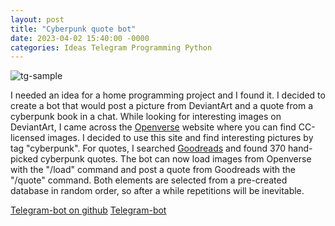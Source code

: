 ```yaml
---
layout: post
title: "Cyberpunk quote bot"
date: 2023-04-02 15:40:00 -0000
categories: Ideas Telegram Programming Python
---
```


![tg-sample](/ta0ma0.github.io/assets/tg-bot-sample.png)

I needed an idea for a home programming project and I found it. I decided to create a bot that would post a picture from DeviantArt and a quote from a cyberpunk book in a chat. While looking for interesting images on DeviantArt, I came across the [Openverse](https://openverse.org/) website where you can find CC-licensed images. I decided to use this site and find interesting pictures by tag "cyberpunk". For quotes, I searched [Goodreads](https://www.goodreads.com/) and found 370 hand-picked cyberpunk quotes. The bot can now load images from Openverse with the "/load" command and post a quote from Goodreads with the "/quote" command. Both elements are selected from a pre-created database in random order, so after a while repetitions will be inevitable.

[Telegram-bot on github](https://github.com/ta0ma0/quotes_images)
[Telegram-bot](https://t.me/CyberpunkQuotesBot)
